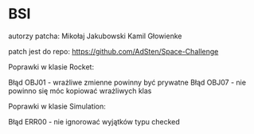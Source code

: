 # BSI

autorzy patcha:
Mikołaj Jakubowski
Kamil Głowienke

patch jest do repo: https://github.com/AdSten/Space-Challenge

Poprawki w klasie Rocket:

Błąd OBJ01 - wrażliwe zmienne powinny być prywatne
Błąd OBJ07 - nie powinno się móc kopiować wrażliwych klas

Poprawki w klasie Simulation: 

Błąd ERR00 - nie ignorować wyjątków typu checked
